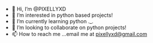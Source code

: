 - 👋 Hi, I’m @PIXELLYXD
- 👀 I’m interested in python based projects!
- 🌱 I’m currently learning python ._.
- 💞️ I’m looking to collaborate on python projects!
- 📫 How to reach me ...email me at pixellyxd@gmail.com

<!---
PIXELLYXD/PIXELLYXD is a ✨ special ✨ repository because its `README.md` (this file) appears on your GitHub profile.
You can click the Preview link to take a look at your changes.
--->
